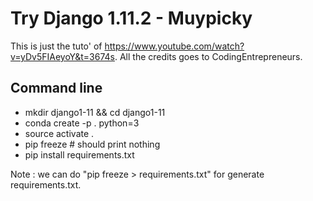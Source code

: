 # Try Django 1.11.2 - Muypicky
This is just the tuto' of https://www.youtube.com/watch?v=yDv5FIAeyoY&t=3674s. All the credits goes to CodingEntrepreneurs.

## Command line
- mkdir django1-11 && cd django1-11
- conda create -p . python=3
- source activate .
- pip freeze # should print nothing
- pip install requirements.txt


Note : we can do "pip freeze > requirements.txt" for generate requirements.txt.
